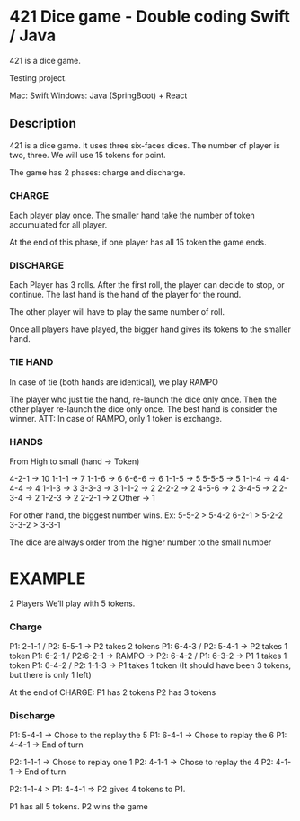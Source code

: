 # 421 Dice game - Double coding Swift / Java

421 is a dice game.

Testing project.

Mac: Swift
Windows: Java (SpringBoot) + React


## Description

421 is a dice game.
It uses three six-faces dices.
The number of player is  two, three.
We will use 15 tokens for point.

The game has 2 phases: charge and discharge.

### CHARGE
Each player play once.
The smaller hand take the number of token accumulated for all player.

At the end of this phase, if one player has all 15 token the game ends.

### DISCHARGE
Each Player has 3 rolls.
After the first roll, the player can decide to stop, or continue.
The last hand is the hand of the player for the round.

The other player will have to play the same number of roll.

Once all players have played, the bigger hand gives its tokens to the smaller hand.


### TIE HAND
In case of tie (both hands are identical), we play RAMPO

The player who just tie the hand, re-launch the dice only once.
Then the other player re-launch the dice only once.
The best hand is consider the winner.
ATT: In case of RAMPO, only 1 token is exchange.


### HANDS

From High to small
(hand -> Token)

4-2-1 -> 10
1-1-1 -> 7
1-1-6 -> 6
6-6-6 -> 6
1-1-5 -> 5
5-5-5 -> 5
1-1-4 -> 4
4-4-4 -> 4
1-1-3 -> 3
3-3-3 -> 3
1-1-2 -> 2
2-2-2 -> 2
4-5-6 -> 2
3-4-5 -> 2
2-3-4 -> 2
1-2-3 -> 2
2-2-1 -> 2
Other -> 1

For other hand, the biggest number wins.
Ex: 
5-5-2 > 5-4-2
6-2-1 > 5-2-2
3-3-2 > 3-3-1

The dice are always order from the higher number to the small number


# EXAMPLE

2 Players
We’ll play with 5 tokens.

### Charge
P1: 2-1-1 / P2: 5-5-1 -> P2 takes 2 tokens
P1: 6-4-3 / P2: 5-4-1 -> P2 takes 1 token
P1: 6-2-1 / P2:6-2-1 -> RAMPO -> P2: 6-4-2 / P1: 6-3-2 -> P1 1 takes 1 token
P1: 6-4-2 / P2: 1-1-3 -> P1 takes 1 token (It should have been 3 tokens, but there is only 1 left)

At the end of CHARGE:
P1 has 2 tokens
P2 has 3 tokens

### Discharge
P1: 5-4-1 -> Chose to the replay the 5
P1: 6-4-1 -> Chose to replay the 6
P1: 4-4-1 -> End of turn

P2: 1-1-1 -> Chose to replay one 1
P2: 4-1-1 -> Chose to replay the 4
P2: 4-1-1 -> End of turn

P2: 1-1-4 > P1: 4-4-1 => P2 gives 4 tokens to P1.

P1 has all 5 tokens. P2 wins the game
